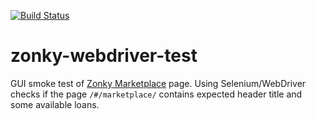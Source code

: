 [![Build Status](https://travis-ci.org/milanoid/zonky-webdriver-test.svg?branch=master)](https://travis-ci.org/milanoid/zonky-webdriver-test)

# zonky-webdriver-test

GUI smoke test of [Zonky Marketplace](https://app.zonky.cz/#/marketplace/) page.
Using Selenium/WebDriver checks if the page `/#/marketplace/` contains expected header title and some available loans.

